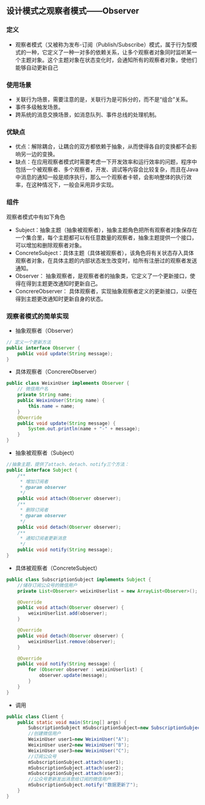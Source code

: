 ## 设计模式之观察者模式——Observer

### 定义
+ 观察者模式（又被称为发布-订阅（Publish/Subscribe）模式，属于行为型模式的一种，它定义了一种一对多的依赖关系，让多个观察者对象同时监听某一个主题对象。这个主题对象在状态变化时，会通知所有的观察者对象，使他们能够自动更新自己

### 使用场景
+ 关联行为场景，需要注意的是，关联行为是可拆分的，而不是“组合”关系。
+ 事件多级触发场景。
+ 跨系统的消息交换场景，如消息队列、事件总线的处理机制。

### 优缺点 
+ 优点：解除耦合，让耦合的双方都依赖于抽象，从而使得各自的变换都不会影响另一边的变换。
+ 缺点：在应用观察者模式时需要考虑一下开发效率和运行效率的问题，程序中包括一个被观察者、多个观察者，开发、调试等内容会比较复杂，而且在Java中消息的通知一般是顺序执行，那么一个观察者卡顿，会影响整体的执行效率，在这种情况下，一般会采用异步实现。

### 组件
观察者模式中有如下角色
+ Subject：抽象主题（抽象被观察者），抽象主题角色把所有观察者对象保存在一个集合里，每个主题都可以有任意数量的观察者，抽象主题提供一个接口，可以增加和删除观察者对象。
+ ConcreteSubject：具体主题（具体被观察者），该角色将有关状态存入具体观察者对象，在具体主题的内部状态发生改变时，给所有注册过的观察者发送通知。
+ Observer： 抽象观察者，是观察者者的抽象类，它定义了一个更新接口，使得在得到主题更改通知时更新自己。
+ ConcrereObserver： 具体观察者，实现抽象观察者定义的更新接口，以便在得到主题更改通知时更新自身的状态。

### 观察者模式的简单实现
+ 抽象观察者（Observer）
````java
// 定义一个更新方法
public interface Observer {
    public void update(String message);
}
````

+ 具体观察者（ConcrereObserver）
````java
public class WeixinUser implements Observer {
    // 微信用户名
    private String name;
    public WeixinUser(String name) {
        this.name = name;
    }
    @Override
    public void update(String message) {
        System.out.println(name + "-" + message);
    }
}
````

+ 抽象被观察者（Subject）
````java
//抽象主题，提供了attach、detach、notify三个方法：
public interface Subject {
    /**
     * 增加订阅者
     * @param observer
     */
    public void attach(Observer observer);
    /**
     * 删除订阅者
     * @param observer
     */
    public void detach(Observer observer);
    /**
     * 通知订阅者更新消息
     */
    public void notify(String message);
}
````

+ 具体被观察者（ConcreteSubject）
````java
public class SubscriptionSubject implements Subject {
    //储存订阅公众号的微信用户
    private List<Observer> weixinUserlist = new ArrayList<Observer>();

    @Override
    public void attach(Observer observer) {
        weixinUserlist.add(observer);
    }

    @Override
    public void detach(Observer observer) {
        weixinUserlist.remove(observer);
    }

    @Override
    public void notify(String message) {
        for (Observer observer : weixinUserlist) {
            observer.update(message);
        }
    }
}
````

+ 调用
````java
public class Client {
    public static void main(String[] args) {
        SubscriptionSubject mSubscriptionSubject=new SubscriptionSubject();
        //创建微信用户
        WeixinUser user1=new WeixinUser("A");
        WeixinUser user2=new WeixinUser("B");
        WeixinUser user3=new WeixinUser("C");
        //订阅公众号
        mSubscriptionSubject.attach(user1);
        mSubscriptionSubject.attach(user2);
        mSubscriptionSubject.attach(user3);
        //公众号更新发出消息给订阅的微信用户
        mSubscriptionSubject.notify("数据更新了");
    }
}
````